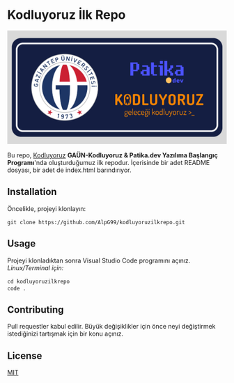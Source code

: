# Kodluyoruz İlk Repo
![Logo](https://github.com/AlpG99/kodluyoruzilkrepo/blob/main/gaunkodluyoruzpatikadev.png)

Bu repo, [Kodluyoruz](https://kodluyoruz.org/) **GAÜN-Kodluyoruz & Patika.dev Yazılıma Başlangıç Programı**'nda oluşturduğumuz ilk repodur. 
İçerisinde bir adet README dosyası, bir adet de index.html barındırıyor.

## Installation
Öncelikle, projeyi klonlayın:
```
git clone https://github.com/AlpG99/kodluyoruzilkrepo.git
```
## Usage
Projeyi klonladıktan sonra Visual Studio Code programını açınız.
*Linux/Terminal için:*

```
cd kodluyoruzilkrepo
code .
```
## Contributing
Pull requestler kabul edilir. Büyük değişiklikler için önce neyi değiştirmek istediğinizi tartışmak için bir konu açınız.

## License
[MIT](https://choosealicense.com/licenses/mit/)